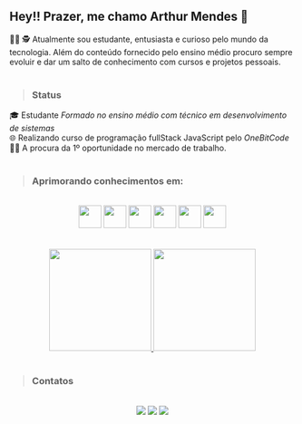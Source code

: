 ## Hey!! Prazer, me chamo Arthur Mendes 👋

👨‍🎓 🕵️ Atualmente sou estudante, entusiasta e curioso pelo mundo da tecnologia.
Além do conteúdo fornecido pelo ensino médio procuro sempre evoluir e dar um salto de conhecimento com cursos e projetos pessoais.
<br/>
<br/>

>### Status
🎓 Estudante <i>Formado no ensino médio com técnico em desenvolvimento de sistemas</i><br/>
🌐 Realizando curso de programação fullStack JavaScript pelo <i>OneBitCode</i><br/>
👨‍💻 A procura da 1º oportunidade no mercado de trabalho.<br/><br/>


>### Aprimorando conhecimentos em:

<div syle="display: inline_block;" align="center"><br/>
  <img src="https://cdn.jsdelivr.net/gh/devicons/devicon/icons/html5/html5-original.svg" width="40"/>
  <img src="https://cdn.jsdelivr.net/gh/devicons/devicon/icons/css3/css3-original.svg" width="40"/>
  <img src="https://cdn.jsdelivr.net/gh/devicons/devicon/icons/sass/sass-original.svg" width="40"/>
  <img src="https://cdn.jsdelivr.net/gh/devicons/devicon/icons/javascript/javascript-original.svg" width="40"/>
  <img src="https://cdn.jsdelivr.net/gh/devicons/devicon/icons/php/php-original.svg" width="40"/>
  <img src="https://cdn.jsdelivr.net/gh/devicons/devicon/icons/mysql/mysql-original-wordmark.svg" width="40"/>
</div><br/><br/>

<div align="center">
  <a href="https://github.com/Arthur-Mendes-M">
    <img height="180em" src="https://github-readme-stats.vercel.app/api?username=Arthur-Mendes-M&show_icons=true&theme=dark&include_all_commits=true&count_private=true"/>
    <img height="180em" src="https://github-readme-stats.vercel.app/api/top-langs/?username=Arthur-Mendes-M&layout=compact&langs_count=7&theme=dark"/>
  </a>
</div> <br>
  
>### Contatos

<div syle="display: inline_block" align="center"><br/>
  <a href="mailto:arthurmendesmartins0105@gmail.com" target="_blank"/><img src="https://img.shields.io/badge/Gmail-1f1f1f?style=for-the-badge&logo=gmail&logoColor=white"></a>
  <a href="https://www.linkedin.com/in/arthur-mendes-b7ba6a1b8/" target="_blank">  <img src="https://img.shields.io/badge/LinkedIn-0077B5?style=for-the-badge&logo=linkedin&logoColor=white"/></a>
  <a href="https://www.instagram.com/arthurm_mendes/" target="_blank"><img src="https://img.shields.io/badge/Instagram-E4405F?style=for-the-badge&logo=instagram&logoColor=white"/></a>
</div><br/><br/>

<!---
Arthur-Mendes-M/Arthur-Mendes-M is a ✨ special ✨ repository because its `README.md` (this file) appears on your GitHub profile.
You can click the Preview link to take a look at your changes.
--->
